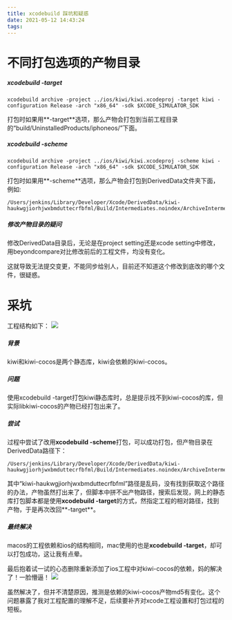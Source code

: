 ```yaml
---
title: xcodebuild 踩坑和疑惑
date: 2021-05-12 14:43:24
tags:
---
```


# 不同打包选项的产物目录

##### xcodebuild -target

```
xcodebuild archive -project ../ios/kiwi/kiwi.xcodeproj -target kiwi -configuration Release -arch "x86_64" -sdk $XCODE_SIMULATOR_SDK
```
打包时如果用**-target**选项，那么产物会打包到当前工程目录的“build/UninstalledProducts/iphoneos/”下面。

##### xcodebuild -scheme


```
xcodebuild archive -project ../ios/kiwi/kiwi.xcodeproj -scheme kiwi -configuration Release -arch "x86_64" -sdk $XCODE_SIMULATOR_SDK
```
打包时如果用**-scheme**选项，那么产物会打包到DerivedData文件夹下面，例如:
```
/Users/jenkins/Library/Developer/Xcode/DerivedData/kiwi-haukwgjiorhjwxbmduttecrfbfml/Build/Intermediates.noindex/ArchiveIntermediates/kiwi/IntermediateBuildFilesPath/UninstalledProducts/iphoneos/
```

##### 修改产物目录的疑问

修改DerivedData目录后，无论是在project  setting还是xcode setting中修改，用beyondcompare对比修改前后的工程文件，均没有变化。

这就导致无法提交变更，不能同步给别人，目前还不知道这个修改到底改的哪个文件，很疑惑。

# 采坑

工程结构如下：
![](https://mweb-image-1259394369.cos.ap-guangzhou.myqcloud.com/2021/05/12/16208027369646.jpg)

##### 背景

kiwi和kiwi-cocos是两个静态库，kiwi会依赖的kiwi-cocos。

##### 问题

使用xcodebuild -target打包kiwi静态库时，总是提示找不到kiwi-cocos的库，但实际libkiwi-cocos的产物已经打包出来了。

##### 尝试

过程中尝试了改用**xcodebuild -scheme**打包，可以成功打包，但产物目录在DerivedData路径下：
```
/Users/jenkins/Library/Developer/Xcode/DerivedData/kiwi-haukwgjiorhjwxbmduttecrfbfml/Build/Intermediates.noindex/ArchiveIntermediates/kiwi/IntermediateBuildFilesPath/UninstalledProducts/iphoneos/
```
其中“kiwi-haukwgjiorhjwxbmduttecrfbfml”路径是乱码，没有找到获取这个路径的办法，产物虽然打出来了，但脚本中拼不出产物路径，搜索后发现，网上的静态库打包脚本都是使用**xcodebuild -target**的方式，然指定工程的相对路径，找到产物，于是再次改回**-target**。

##### 最终解决

macos的工程依赖和ios的结构相同，mac使用的也是**xcodebuild -target**，却可以打包成功，这让我有点晕。

最后抱着试一试的心态删除重新添加了ios工程中对kiwi-cocos的依赖，妈的解决了！一脸懵逼！
![](https://mweb-image-1259394369.cos.ap-guangzhou.myqcloud.com/2021/05/12/16208034012530.jpg)


虽然解决了，但并不清楚原因，推测是依赖的kiwi-cocos产物md5有变化。这个问题暴露了我对工程配置的理解不足，后续要补齐对xcode工程设置和打包过程的短板。

